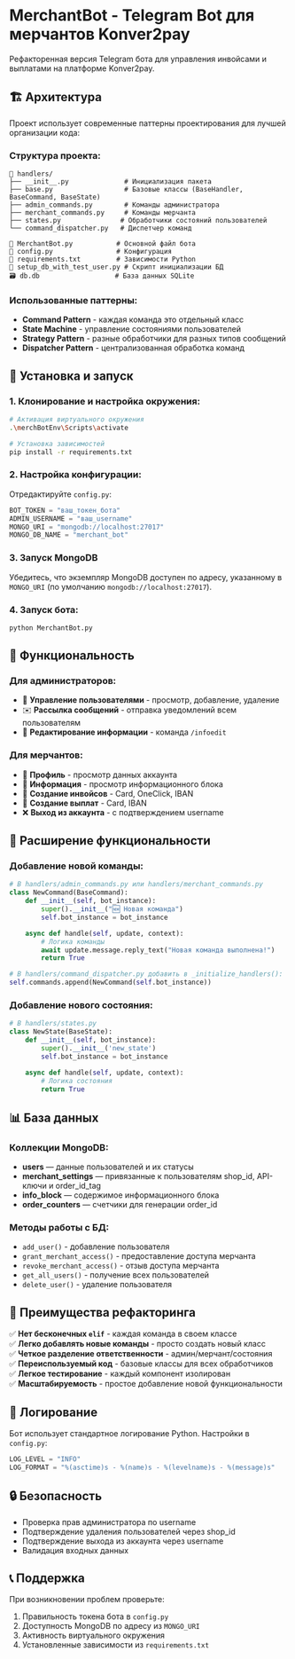 # MerchantBot - Telegram Bot для мерчантов Konver2pay

Рефакторенная версия Telegram бота для управления инвойсами и выплатами на платформе Konver2pay.

## 🏗️ Архитектура

Проект использует современные паттерны проектирования для лучшей организации кода:

### Структура проекта:

```
📁 handlers/
├── __init__.py              # Инициализация пакета
├── base.py                  # Базовые классы (BaseHandler, BaseCommand, BaseState)
├── admin_commands.py        # Команды администратора
├── merchant_commands.py     # Команды мерчанта
├── states.py               # Обработчики состояний пользователей
└── command_dispatcher.py   # Диспетчер команд

📄 MerchantBot.py           # Основной файл бота
📄 config.py                # Конфигурация
📄 requirements.txt         # Зависимости Python
📄 setup_db_with_test_user.py # Скрипт инициализации БД
🗃️ db.db                   # База данных SQLite
```

### Использованные паттерны:

- **Command Pattern** - каждая команда это отдельный класс
- **State Machine** - управление состояниями пользователей
- **Strategy Pattern** - разные обработчики для разных типов сообщений
- **Dispatcher Pattern** - централизованная обработка команд

## 🚀 Установка и запуск

### 1. Клонирование и настройка окружения:

```bash
# Активация виртуального окружения
.\merchBotEnv\Scripts\activate

# Установка зависимостей
pip install -r requirements.txt
```

### 2. Настройка конфигурации:

Отредактируйте `config.py`:

```python
BOT_TOKEN = "ваш_токен_бота"
ADMIN_USERNAME = "ваш_username"
MONGO_URI = "mongodb://localhost:27017"
MONGO_DB_NAME = "merchant_bot"
```

### 3. Запуск MongoDB

Убедитесь, что экземпляр MongoDB доступен по адресу, указанному в `MONGO_URI` (по умолчанию `mongodb://localhost:27017`).

### 4. Запуск бота:

```bash
python MerchantBot.py
```

## 👥 Функциональность

### Для администраторов:

- 👤 **Управление пользователями** - просмотр, добавление, удаление
- ✉️ **Рассылка сообщений** - отправка уведомлений всем пользователям
- 📄 **Редактирование информации** - команда `/infoedit`

### Для мерчантов:

- 👤 **Профиль** - просмотр данных аккаунта
- 📄 **Информация** - просмотр информационного блока
- 🎰 **Создание инвойсов** - Card, OneClick, IBAN
- 💎 **Создание выплат** - Card, IBAN
- ❌ **Выход из аккаунта** - с подтверждением username

## 🔧 Расширение функциональности

### Добавление новой команды:

```python
# В handlers/admin_commands.py или handlers/merchant_commands.py
class NewCommand(BaseCommand):
    def __init__(self, bot_instance):
        super().__init__("🆕 Новая команда")
        self.bot_instance = bot_instance

    async def handle(self, update, context):
        # Логика команды
        await update.message.reply_text("Новая команда выполнена!")
        return True

# В handlers/command_dispatcher.py добавить в _initialize_handlers():
self.commands.append(NewCommand(self.bot_instance))
```

### Добавление нового состояния:

```python
# В handlers/states.py
class NewState(BaseState):
    def __init__(self, bot_instance):
        super().__init__('new_state')
        self.bot_instance = bot_instance

    async def handle(self, update, context):
        # Логика состояния
        return True
```

## 📊 База данных

### Коллекции MongoDB:

- **users** — данные пользователей и их статусы
- **merchant_settings** — привязанные к пользователям shop_id, API-ключи и order_id_tag
- **info_block** — содержимое информационного блока
- **order_counters** — счетчики для генерации order_id

### Методы работы с БД:

- `add_user()` - добавление пользователя
- `grant_merchant_access()` - предоставление доступа мерчанта
- `revoke_merchant_access()` - отзыв доступа мерчанта
- `get_all_users()` - получение всех пользователей
- `delete_user()` - удаление пользователя

## 🎯 Преимущества рефакторинга

✅ **Нет бесконечных `elif`** - каждая команда в своем классе  
✅ **Легко добавлять новые команды** - просто создать новый класс  
✅ **Четкое разделение ответственности** - админ/мерчант/состояния  
✅ **Переиспользуемый код** - базовые классы для всех обработчиков  
✅ **Легкое тестирование** - каждый компонент изолирован  
✅ **Масштабируемость** - простое добавление новой функциональности

## 📝 Логирование

Бот использует стандартное логирование Python. Настройки в `config.py`:

```python
LOG_LEVEL = "INFO"
LOG_FORMAT = "%(asctime)s - %(name)s - %(levelname)s - %(message)s"
```

## 🔒 Безопасность

- Проверка прав администратора по username
- Подтверждение удаления пользователей через shop_id
- Подтверждение выхода из аккаунта через username
- Валидация входных данных

## 📞 Поддержка

При возникновении проблем проверьте:

1. Правильность токена бота в `config.py`
2. Доступность MongoDB по адресу из `MONGO_URI`
3. Активность виртуального окружения
4. Установленные зависимости из `requirements.txt`
